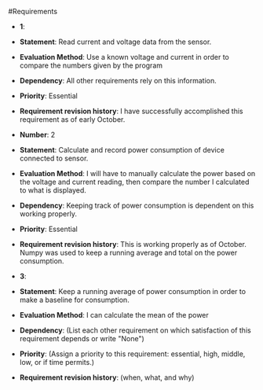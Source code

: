 #Requirements

  - **1**: 
  - **Statement**: Read current and voltage data from the sensor.
  - **Evaluation Method**: Use a known voltage and current in order to compare the numbers given by the program
  - **Dependency**: All other requirements rely on this information.
  - **Priority**: Essential
  - **Requirement revision history**: I have successfully accomplished this requirement as of early October.
  
  - **Number**: 2
  - **Statement**: Calculate and record power consumption of device connected to sensor.
  - **Evaluation Method**: I will have to manually calculate the power based on the voltage and current reading, then compare the number I calculated to what is displayed.
  - **Dependency**: Keeping track of power consumption is dependent on this working properly.
  - **Priority**: Essential
  - **Requirement revision history**: This is working properly as of October. Numpy was used to keep a running average and total on the power consumption.
  
  - **3**: 
  - **Statement**: Keep a running average of power consumption in order to make a baseline for consumption.
  - **Evaluation Method**: I can calculate the mean of the power 
  - **Dependency**: (List each other requirement on which satisfaction of this requirement depends or write "None")
  - **Priority**: (Assign a priority to this requirement: essential, high, middle, low, or if time permits.)
  - **Requirement revision history**: (when, what, and why)

